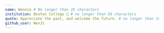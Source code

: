 ```yaml
---
name: Wennie # No longer than 28 characters
institution: Boston College 🚩 # no longer than 58 characters
quote: Appreciate the past, and welcome the future. # no longer than 100 characters, avoid using quotes(") to guarantee the format remains the same.
github_user: WenJ1
---
```


